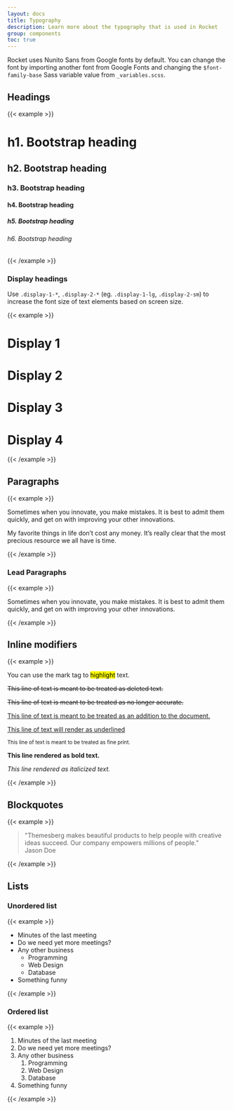 ```yaml
---
layout: docs
title: Typography
description: Learn more about the typography that is used in Rocket
group: components
toc: true
---
```


Rocket uses Nunito Sans from Google fonts by default. You can change the font by importing another font from Google Fonts and changing the `$font-family-base` Sass variable value from `_variables.scss`.

## Headings

{{< example >}}
<h1>h1. Bootstrap heading</h1>
<h2>h2. Bootstrap heading</h2>
<h3>h3. Bootstrap heading</h3>
<h4>h4. Bootstrap heading</h4>
<h5>h5. Bootstrap heading</h5>
<h6>h6. Bootstrap heading</h6>
{{< /example >}}

### Display headings

Use `.display-1-*`, `.display-2-*` (eg. `.display-1-lg`, `.display-2-sm`) to increase the font size of text elements based on screen size.

{{< example >}}
<h1 class="display-1">Display 1</h1>
<h1 class="display-2">Display 2</h1>
<h1 class="display-3">Display 3</h1>
<h1 class="display-4">Display 4</h1>
{{< /example >}}

## Paragraphs

{{< example >}}
<p>Sometimes when you innovate, you make mistakes. It is best to admit them quickly, and get on with improving your other innovations.</p>
<p>My favorite things in life don’t cost any money. It’s really clear that the most precious resource we all have is time.</p>
{{< /example >}}

### Lead Paragraphs

{{< example >}}
<p class="lead">Sometimes when you innovate, you make mistakes. It is best to admit them quickly, and get on with improving your other innovations.</p>
{{< /example >}}

## Inline modifiers

{{< example >}}
<p>You can use the mark tag to <mark>highlight</mark> text.</p>
<p><del>This line of text is meant to be treated as deleted text.</del></p>
<p><s>This line of text is meant to be treated as no longer accurate.</s></p>
<p><ins>This line of text is meant to be treated as an addition to the document.</ins></p>
<p><u>This line of text will render as underlined</u></p>
<p><small>This line of text is meant to be treated as fine print.</small></p>
<p><strong>This line rendered as bold text.</strong></p>
<p><em>This line rendered as italicized text.</em></p>
{{< /example >}}

## Blockquotes

{{< example >}}
<blockquote class="blockquote text-center">
    "Themesberg makes beautiful products to help people with creative ideas succeed. Our company empowers millions of people."
<footer class="blockquote-footer mt-3 text-primary">Jason Doe</footer>
</blockquote>
{{< /example >}}

## Lists

### Unordered list

{{< example >}}
<ul>
    <li>Minutes of the last meeting</li>
    <li>Do we need yet more meetings?</li>
    <li>Any other business
        <ul>
            <li>Programming</li>
            <li>Web Design</li>
            <li>Database</li>
        </ul>
    </li>    
    <li>Something funny</li>
</ul>
{{< /example >}}

### Ordered list

{{< example >}}
<ol>
    <li>Minutes of the last meeting</li>
    <li>Do we need yet more meetings?</li>
    <li>Any other business
        <ol>
            <li>Programming</li>
            <li>Web Design</li>
            <li>Database</li>
        </ol>
    </li>    
    <li>Something funny</li>
</ol>
{{< /example >}}
